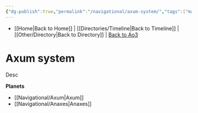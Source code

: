 ```yaml
---
{"dg-publish":true,"permalink":"/navigational/axum-system/","tags":["map","system","core","azure","unfinished"],"dgHomeLink":false}
---
```


- [[Home\|Back to Home]] | [[Directories/Timeline\|Back to Timeline]] | [[Other/Directory\|Back to Directory]] | [Back to Ao3](https://archiveofourown.org/works/19334440/chapters/45992584)

# Axum system
Desc

**Planets**
- [[Navigational/Axum\|Axum]]
- [[Navigational/Anaxes\|Anaxes]]
